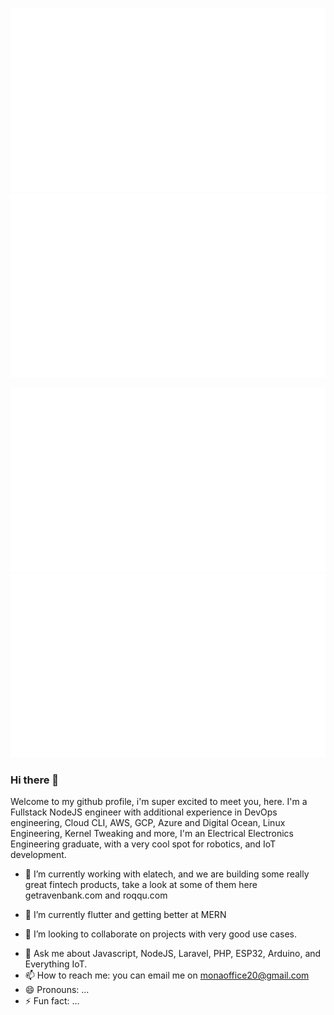 ![](https://raw.githubusercontent.com/mona-chen/git-stats/master/generated/overview.svg#gh-dark-mode-only)
![](https://raw.githubusercontent.com/mona-chen/git-stats/master/generated/overview.svg#gh-light-mode-only)

![](https://raw.githubusercontent.com/mona-chen/git-stats/master/generated/languages.svg#gh-dark-mode-only)
![](https://raw.githubusercontent.com/mona-chen/git-stats/master/generated/languages.svg#gh-light-mode-only)


### Hi there 👋

Welcome to my github profile, i'm super excited to meet you, here. I'm a Fullstack NodeJS engineer with additional experience in DevOps engineering, Cloud CLI, AWS, GCP, Azure and Digital Ocean, Linux Engineering, Kernel Tweaking and more, I'm an Electrical Electronics Engineering graduate, with a very cool spot for robotics, and IoT development.

 

- 🔭 I’m currently working with elatech, and we are building some really great fintech products, take a look at some of them here getravenbank.com and roqqu.com

- 🌱 I’m currently flutter and getting better at MERN
- 👯 I’m looking to collaborate on projects with very good use cases.
<!-- - 🤔 I’m looking for help with ... -->
- 💬 Ask me about Javascript, NodeJS, Laravel, PHP, ESP32, Arduino, and Everything IoT.
- 📫 How to reach me: you can email me on monaoffice20@gmail.com
- 😄 Pronouns: ...
- ⚡ Fun fact: ...

